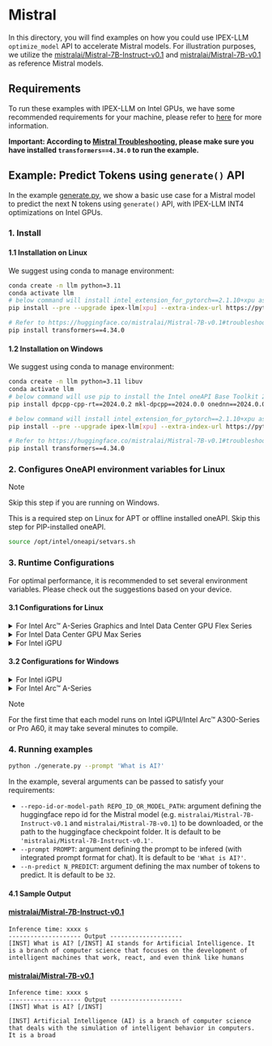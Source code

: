 # Mistral
In this directory, you will find examples on how you could use IPEX-LLM `optimize_model` API to accelerate Mistral models. For illustration purposes, we utilize the [mistralai/Mistral-7B-Instruct-v0.1](https://huggingface.co/mistralai/Mistral-7B-Instruct-v0.1) and [mistralai/Mistral-7B-v0.1](https://huggingface.co/mistralai/Mistral-7B-v0.1) as reference Mistral models.

## Requirements
To run these examples with IPEX-LLM on Intel GPUs, we have some recommended requirements for your machine, please refer to [here](../../../README.md#requirements) for more information.

**Important: According to [Mistral Troubleshooting](https://huggingface.co/mistralai/Mistral-7B-v0.1#troubleshooting), please make sure you have installed `transformers==4.34.0` to run the example.**

## Example: Predict Tokens using `generate()` API
In the example [generate.py](./generate.py), we show a basic use case for a Mistral model to predict the next N tokens using `generate()` API, with IPEX-LLM INT4 optimizations on Intel GPUs.
### 1. Install
#### 1.1 Installation on Linux
We suggest using conda to manage environment:
```bash
conda create -n llm python=3.11
conda activate llm
# below command will install intel_extension_for_pytorch==2.1.10+xpu as default
pip install --pre --upgrade ipex-llm[xpu] --extra-index-url https://pytorch-extension.intel.com/release-whl/stable/xpu/us/

# Refer to https://huggingface.co/mistralai/Mistral-7B-v0.1#troubleshooting, please make sure you are using a stable version of Transformers, 4.34.0 or newer.
pip install transformers==4.34.0
```

#### 1.2 Installation on Windows
We suggest using conda to manage environment:
```bash
conda create -n llm python=3.11 libuv
conda activate llm
# below command will use pip to install the Intel oneAPI Base Toolkit 2024.0
pip install dpcpp-cpp-rt==2024.0.2 mkl-dpcpp==2024.0.0 onednn==2024.0.0

# below command will install intel_extension_for_pytorch==2.1.10+xpu as default
pip install --pre --upgrade ipex-llm[xpu] --extra-index-url https://pytorch-extension.intel.com/release-whl/stable/xpu/us/

# Refer to https://huggingface.co/mistralai/Mistral-7B-v0.1#troubleshooting, please make sure you are using a stable version of Transformers, 4.34.0 or newer.
pip install transformers==4.34.0
```

### 2. Configures OneAPI environment variables for Linux

> [!NOTE]
> Skip this step if you are running on Windows.

This is a required step on Linux for APT or offline installed oneAPI. Skip this step for PIP-installed oneAPI.

```bash
source /opt/intel/oneapi/setvars.sh
```

### 3. Runtime Configurations
For optimal performance, it is recommended to set several environment variables. Please check out the suggestions based on your device.
#### 3.1 Configurations for Linux
<details>

<summary>For Intel Arc™ A-Series Graphics and Intel Data Center GPU Flex Series</summary>

```bash
export USE_XETLA=OFF
export SYCL_PI_LEVEL_ZERO_USE_IMMEDIATE_COMMANDLISTS=1
export SYCL_CACHE_PERSISTENT=1
```

</details>

<details>

<summary>For Intel Data Center GPU Max Series</summary>

```bash
export LD_PRELOAD=${LD_PRELOAD}:${CONDA_PREFIX}/lib/libtcmalloc.so
export SYCL_PI_LEVEL_ZERO_USE_IMMEDIATE_COMMANDLISTS=1
export SYCL_CACHE_PERSISTENT=1
export ENABLE_SDP_FUSION=1
```
> Note: Please note that `libtcmalloc.so` can be installed by `conda install -c conda-forge -y gperftools=2.10`.
</details>

<details>

<summary>For Intel iGPU</summary>

```bash
export SYCL_CACHE_PERSISTENT=1
export BIGDL_LLM_XMX_DISABLED=1
```

</details>

#### 3.2 Configurations for Windows
<details>

<summary>For Intel iGPU</summary>

```cmd
set SYCL_CACHE_PERSISTENT=1
set BIGDL_LLM_XMX_DISABLED=1
```

</details>

<details>

<summary>For Intel Arc™ A-Series</summary>

```cmd
set SYCL_CACHE_PERSISTENT=1
```

</details>

> [!NOTE]
> For the first time that each model runs on Intel iGPU/Intel Arc™ A300-Series or Pro A60, it may take several minutes to compile.
### 4. Running examples

```bash
python ./generate.py --prompt 'What is AI?'
```

In the example, several arguments can be passed to satisfy your requirements:

- `--repo-id-or-model-path REPO_ID_OR_MODEL_PATH`: argument defining the huggingface repo id for the Mistral model (e.g. `mistralai/Mistral-7B-Instruct-v0.1` and `mistralai/Mistral-7B-v0.1`) to be downloaded, or the path to the huggingface checkpoint folder. It is default to be `'mistralai/Mistral-7B-Instruct-v0.1'`.
- `--prompt PROMPT`: argument defining the prompt to be infered (with integrated prompt format for chat). It is default to be `'What is AI?'`.
- `--n-predict N_PREDICT`: argument defining the max number of tokens to predict. It is default to be `32`.

#### 4.1 Sample Output
#### [mistralai/Mistral-7B-Instruct-v0.1](https://huggingface.co/mistralai/Mistral-7B-Instruct-v0.1)
```log
Inference time: xxxx s
-------------------- Output --------------------
[INST] What is AI? [/INST] AI stands for Artificial Intelligence. It is a branch of computer science that focuses on the development of intelligent machines that work, react, and even think like humans
```

#### [mistralai/Mistral-7B-v0.1](https://huggingface.co/mistralai/Mistral-7B-v0.1)
```log
Inference time: xxxx s
-------------------- Output --------------------
[INST] What is AI? [/INST]

[INST] Artificial Intelligence (AI) is a branch of computer science that deals with the simulation of intelligent behavior in computers. It is a broad
```
